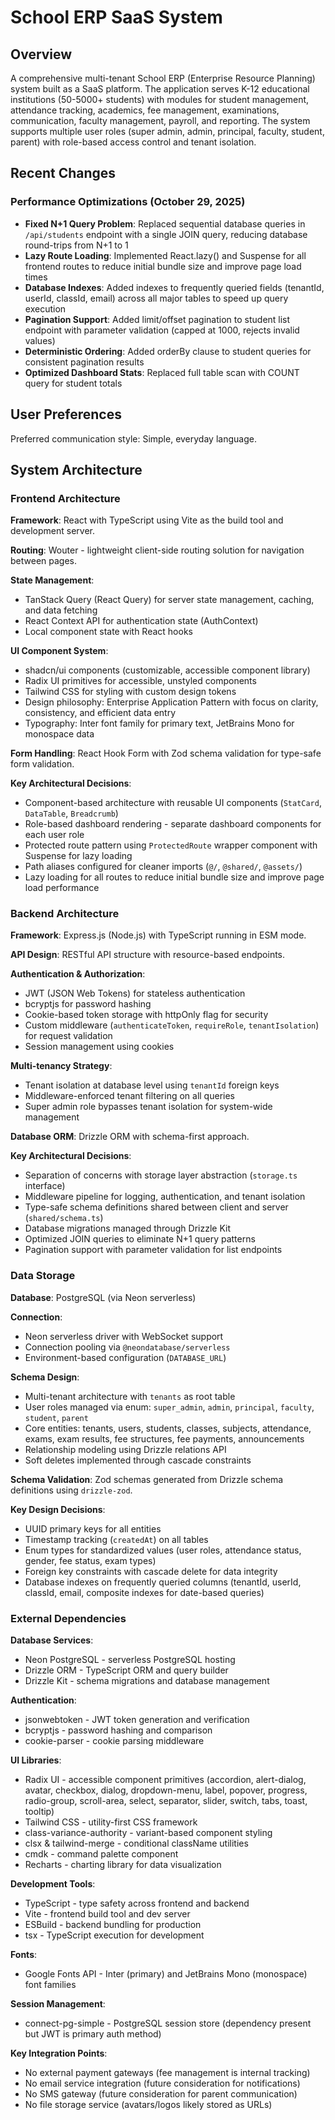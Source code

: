 # School ERP SaaS System

## Overview

A comprehensive multi-tenant School ERP (Enterprise Resource Planning) system built as a SaaS platform. The application serves K-12 educational institutions (50-5000+ students) with modules for student management, attendance tracking, academics, fee management, examinations, communication, faculty management, payroll, and reporting. The system supports multiple user roles (super admin, admin, principal, faculty, student, parent) with role-based access control and tenant isolation.

## Recent Changes

### Performance Optimizations (October 29, 2025)
- **Fixed N+1 Query Problem**: Replaced sequential database queries in `/api/students` endpoint with a single JOIN query, reducing database round-trips from N+1 to 1
- **Lazy Route Loading**: Implemented React.lazy() and Suspense for all frontend routes to reduce initial bundle size and improve page load times
- **Database Indexes**: Added indexes to frequently queried fields (tenantId, userId, classId, email) across all major tables to speed up query execution
- **Pagination Support**: Added limit/offset pagination to student list endpoint with parameter validation (capped at 1000, rejects invalid values)
- **Deterministic Ordering**: Added orderBy clause to student queries for consistent pagination results
- **Optimized Dashboard Stats**: Replaced full table scan with COUNT query for student totals

## User Preferences

Preferred communication style: Simple, everyday language.

## System Architecture

### Frontend Architecture

**Framework**: React with TypeScript using Vite as the build tool and development server.

**Routing**: Wouter - lightweight client-side routing solution for navigation between pages.

**State Management**: 
- TanStack Query (React Query) for server state management, caching, and data fetching
- React Context API for authentication state (AuthContext)
- Local component state with React hooks

**UI Component System**:
- shadcn/ui components (customizable, accessible component library)
- Radix UI primitives for accessible, unstyled components
- Tailwind CSS for styling with custom design tokens
- Design philosophy: Enterprise Application Pattern with focus on clarity, consistency, and efficient data entry
- Typography: Inter font family for primary text, JetBrains Mono for monospace data

**Form Handling**: React Hook Form with Zod schema validation for type-safe form validation.

**Key Architectural Decisions**:
- Component-based architecture with reusable UI components (`StatCard`, `DataTable`, `Breadcrumb`)
- Role-based dashboard rendering - separate dashboard components for each user role
- Protected route pattern using `ProtectedRoute` wrapper component with Suspense for lazy loading
- Path aliases configured for cleaner imports (`@/`, `@shared/`, `@assets/`)
- Lazy loading for all routes to reduce initial bundle size and improve page load performance

### Backend Architecture

**Framework**: Express.js (Node.js) with TypeScript running in ESM mode.

**API Design**: RESTful API structure with resource-based endpoints.

**Authentication & Authorization**:
- JWT (JSON Web Tokens) for stateless authentication
- bcryptjs for password hashing
- Cookie-based token storage with httpOnly flag for security
- Custom middleware (`authenticateToken`, `requireRole`, `tenantIsolation`) for request validation
- Session management using cookies

**Multi-tenancy Strategy**:
- Tenant isolation at database level using `tenantId` foreign keys
- Middleware-enforced tenant filtering on all queries
- Super admin role bypasses tenant isolation for system-wide management

**Database ORM**: Drizzle ORM with schema-first approach.

**Key Architectural Decisions**:
- Separation of concerns with storage layer abstraction (`storage.ts` interface)
- Middleware pipeline for logging, authentication, and tenant isolation
- Type-safe schema definitions shared between client and server (`shared/schema.ts`)
- Database migrations managed through Drizzle Kit
- Optimized JOIN queries to eliminate N+1 query patterns
- Pagination support with parameter validation for list endpoints

### Data Storage

**Database**: PostgreSQL (via Neon serverless)

**Connection**: 
- Neon serverless driver with WebSocket support
- Connection pooling via `@neondatabase/serverless`
- Environment-based configuration (`DATABASE_URL`)

**Schema Design**:
- Multi-tenant architecture with `tenants` as root table
- User roles managed via enum: `super_admin`, `admin`, `principal`, `faculty`, `student`, `parent`
- Core entities: tenants, users, students, classes, subjects, attendance, exams, exam results, fee structures, fee payments, announcements
- Relationship modeling using Drizzle relations API
- Soft deletes implemented through cascade constraints

**Schema Validation**: Zod schemas generated from Drizzle schema definitions using `drizzle-zod`.

**Key Design Decisions**:
- UUID primary keys for all entities
- Timestamp tracking (`createdAt`) on all tables
- Enum types for standardized values (user roles, attendance status, gender, fee status, exam types)
- Foreign key constraints with cascade delete for data integrity
- Database indexes on frequently queried columns (tenantId, userId, classId, email, composite indexes for date-based queries)

### External Dependencies

**Database Services**:
- Neon PostgreSQL - serverless PostgreSQL hosting
- Drizzle ORM - TypeScript ORM and query builder
- Drizzle Kit - schema migrations and database management

**Authentication**:
- jsonwebtoken - JWT token generation and verification
- bcryptjs - password hashing and comparison
- cookie-parser - cookie parsing middleware

**UI Libraries**:
- Radix UI - accessible component primitives (accordion, alert-dialog, avatar, checkbox, dialog, dropdown-menu, label, popover, progress, radio-group, scroll-area, select, separator, slider, switch, tabs, toast, tooltip)
- Tailwind CSS - utility-first CSS framework
- class-variance-authority - variant-based component styling
- clsx & tailwind-merge - conditional className utilities
- cmdk - command palette component
- Recharts - charting library for data visualization

**Development Tools**:
- TypeScript - type safety across frontend and backend
- Vite - frontend build tool and dev server
- ESBuild - backend bundling for production
- tsx - TypeScript execution for development

**Fonts**:
- Google Fonts API - Inter (primary) and JetBrains Mono (monospace) font families

**Session Management**:
- connect-pg-simple - PostgreSQL session store (dependency present but JWT is primary auth method)

**Key Integration Points**:
- No external payment gateways (fee management is internal tracking)
- No email service integration (future consideration for notifications)
- No SMS gateway (future consideration for parent communication)
- No file storage service (avatars/logos likely stored as URLs)